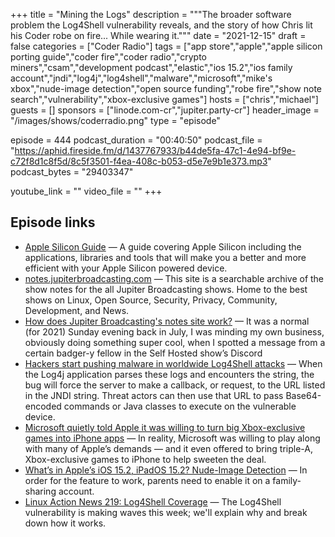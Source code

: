 +++
title = "Mining the Logs"
description = """The broader software problem the Log4Shell vulnerability reveals, and the story of how Chris lit his Coder robe on fire... While wearing it."""
date = "2021-12-15"
draft = false
categories = ["Coder Radio"]
tags = ["app store","apple","apple silicon porting guide","coder fire","coder radio","crypto miners","csam","development podcast","elastic","ios 15.2","ios family account","jndi","log4j","log4shell","malware","microsoft","mike's xbox","nude-image detection","open source funding","robe fire","show note search","vulnerability","xbox-exclusive games"]
hosts = ["chris","michael"]
guests = []
sponsors = ["linode.com-cr","jupiter.party-cr"]
header_image = "/images/shows/coderradio.png"
type = "episode"

episode = 444
podcast_duration = "00:40:50"
podcast_file = "https://aphid.fireside.fm/d/1437767933/b44de5fa-47c1-4e94-bf9e-c72f8d1c8f5d/8c5f3501-f4ea-408c-b053-d5e7e9b1e373.mp3"
podcast_bytes = "29403347"

youtube_link = ""
video_file = ""
+++

## Episode links

  * [Apple Silicon Guide](https://github.com/mikeroyal/Apple-Silicon-Guide "Apple Silicon Guide") — A guide covering Apple Silicon including the applications, libraries and tools that will make you a better and more efficient with your Apple Silicon powered device.
  * [notes.jupiterbroadcasting.com](https://notes.jupiterbroadcasting.com/ "notes.jupiterbroadcasting.com") — This site is a searchable archive of the show notes for the all Jupiter Broadcasting shows. Home to the best shows on Linux, Open Source, Security, Privacy, Community, Development, and News.
  * [How does Jupiter Broadcasting's notes site work?](https://theorangeone.net/posts/jb-notes/ "How does Jupiter Broadcasting's notes site work?") — It was a normal (for 2021) Sunday evening back in July, I was minding my own business, obviously doing something super cool, when I spotted a message from a certain badger-y fellow in the Self Hosted show’s Discord
  * [Hackers start pushing malware in worldwide Log4Shell attacks](https://www.bleepingcomputer.com/news/security/hackers-start-pushing-malware-in-worldwide-log4shell-attacks/ "Hackers start pushing malware in worldwide Log4Shell attacks") — When the Log4j application parses these logs and encounters the string, the bug will force the server to make a callback, or request, to the URL listed in the JNDI string. Threat actors can then use that URL to pass Base64-encoded commands or Java classes to execute on the vulnerable device. 
  * [Microsoft quietly told Apple it was willing to turn big Xbox-exclusive games into iPhone apps](https://www.theverge.com/2021/12/9/22826297/microsoft-xbox-xcloud-streaming-exclusives-iphone-ipad-gamepas "Microsoft quietly told Apple it was willing to turn big Xbox-exclusive games into iPhone apps") — In reality, Microsoft was willing to play along with many of Apple’s demands — and it even offered to bring triple-A, Xbox-exclusive games to iPhone to help sweeten the deal. 
  * [What’s in Apple’s iOS 15.2, iPadOS 15.2? Nude-Image Detection](https://www.bloomberg.com/news/newsletters/2021-12-12/what-s-in-apple-s-ios-15-2-ipados-15-2-nude-image-detection-legacy-contacts-kx3m3nmb "What’s in Apple’s iOS 15.2, iPadOS 15.2? Nude-Image Detection") — In order for the feature to work, parents need to enable it on a family-sharing account. 
  * [Linux Action News 219: Log4Shell Coverage](https://linuxactionnews.com/219 "Linux Action News 219: Log4Shell Coverage") — The Log4Shell vulnerability is making waves this week; we'll explain why and break down how it works.

